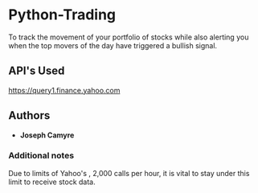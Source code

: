 # Python-Trading
To track the movement of your portfolio of stocks while also alerting you when the top movers of the day have triggered a bullish signal. 

## API's Used
https://query1.finance.yahoo.com

## Authors

* **Joseph Camyre**

### Additional notes

Due to limits of Yahoo's , 2,000 calls per hour, it is vital to stay under this limit to receive stock data.

